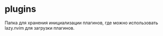 # plugins

Папка для хранения инициализации плагинов, где можно использовать lazy.nvim для загрузки плагинов.
